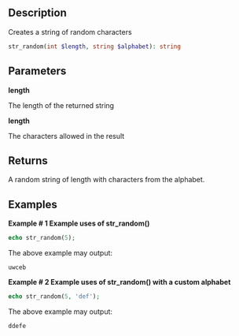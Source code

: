 ## Description

Creates a string of random characters

```php
str_random(int $length, string $alphabet): string
```

## Parameters

**length**

The length of the returned string

**length**

The characters allowed in the result

## Returns

A random string of length with characters from the alphabet.

## Examples

**Example # 1 Example uses of str_random()**

```php
echo str_random(5);
```

The above example may output:

```
uwceb
```

**Example # 2 Example uses of str_random() with a custom alphabet**

```php
echo str_random(5, 'def');
```

The above example may output:

```
ddefe
```
